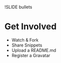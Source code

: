 !SLIDE bullets

# Get Involved

* Watch & Fork
* Share Snippets
* Upload a README.md
* Register a Gravatar
